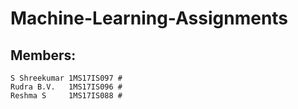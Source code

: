 # Machine-Learning-Assignments
 ## Members:
    S Shreekumar 1MS17IS097 #
    Rudra B.V.   1MS17IS096 #
    Reshma S     1MS17IS088 #
